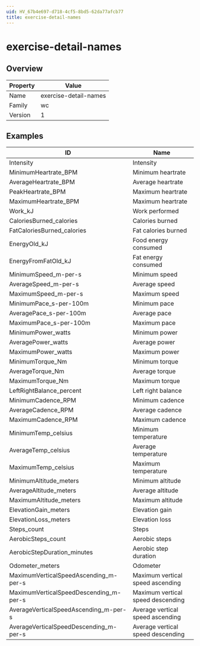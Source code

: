```yaml
---
uid: HV_67b4e697-d718-4cf5-8bd5-62da77afcb77
title: exercise-detail-names
---
```


# exercise-detail-names

## Overview

Property|Value
---|--- 
Name|exercise-detail-names 
Family|wc 
Version|1

## Examples

ID|Name
---|--- 
Intensity|Intensity 
MinimumHeartrate_BPM|Minimum heartrate 
AverageHeartrate_BPM|Average heartrate 
PeakHeartrate_BPM|Maximum heartrate 
MaximumHeartrate_BPM|Maximum heartrate 
Work_kJ|Work performed 
CaloriesBurned_calories|Calories burned 
FatCaloriesBurned_calories|Fat calories burned 
EnergyOld_kJ|Food energy consumed 
EnergyFromFatOld_kJ|Fat energy consumed 
MinimumSpeed_m-per-s|Minimum speed 
AverageSpeed_m-per-s|Average speed 
MaximumSpeed_m-per-s|Maximum speed 
MinimumPace_s-per-100m|Minimum pace 
AveragePace_s-per-100m|Average pace 
MaximumPace_s-per-100m|Maximum pace 
MinimumPower_watts|Minimum power 
AveragePower_watts|Average power 
MaximumPower_watts|Maximum power 
MinimumTorque_Nm|Minimum torque 
AverageTorque_Nm|Average torque 
MaximumTorque_Nm|Maximum torque 
LeftRightBalance_percent|Left right balance 
MinimumCadence_RPM|Minimum cadence 
AverageCadence_RPM|Average cadence 
MaximumCadence_RPM|Maximum cadence 
MinimumTemp_celsius|Minimum temperature 
AverageTemp_celsius|Average temperature 
MaximumTemp_celsius|Maximum temperature 
MinimumAltitude_meters|Minimum altitude 
AverageAltitude_meters|Average altitude 
MaximumAltitude_meters|Maximum altitude 
ElevationGain_meters|Elevation gain 
ElevationLoss_meters|Elevation loss 
Steps_count|Steps 
AerobicSteps_count|Aerobic steps 
AerobicStepDuration_minutes|Aerobic step duration 
Odometer_meters|Odometer 
MaximumVerticalSpeedAscending_m-per-s|Maximum vertical speed ascending 
MaximumVerticalSpeedDescending_m-per-s|Maximum vertical speed descending 
AverageVerticalSpeedAscending_m-per-s|Average vertical speed ascending 
AverageVerticalSpeedDescending_m-per-s|Average vertical speed descending